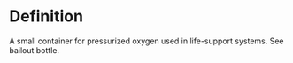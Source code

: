 # Definition

A small container for pressurized oxygen used in life-support systems.
See bailout bottle.
